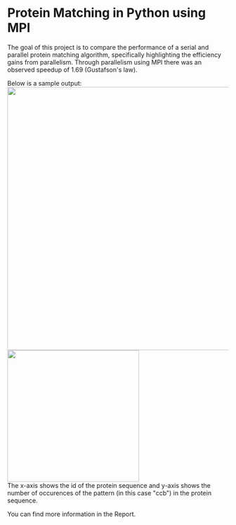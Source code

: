 # Protein Matching in Python using MPI
The goal of this project is to compare the performance of a serial and parallel protein matching algorithm, specifically highlighting the efficiency gains from parallelism. Through parallelism using MPI there was an observed speedup of 1.69 (Gustafson's law).

Below is a sample output:
<br><img src="https://github.com/user-attachments/assets/1233db56-1ce6-4035-81bc-f6aa30cf75af" width="600">
<br><img src="https://github.com/user-attachments/assets/a2a7eb5b-9cfa-4dcb-aed3-c13025483c43" width="300">
<br>The x-axis shows the id of the protein sequence and y-axis shows the number of occurences of the pattern (in this case "ccb") in the protein sequence.

You can find more information in the Report.
